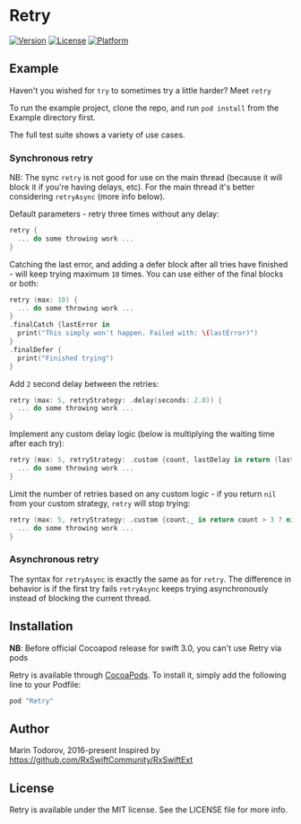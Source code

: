 # Retry

[![Version](https://img.shields.io/cocoapods/v/Retry.svg?style=flat)](http://cocoapods.org/pods/Retry)
[![License](https://img.shields.io/cocoapods/l/Retry.svg?style=flat)](http://cocoapods.org/pods/Retry)
[![Platform](https://img.shields.io/cocoapods/p/Retry.svg?style=flat)](http://cocoapods.org/pods/Retry)

## Example

Haven't you wished for `try` to sometimes try a little harder? Meet `retry`

To run the example project, clone the repo, and run `pod install` from the Example directory first.

The full test suite shows a variety of use cases.

### Synchronous retry

NB: The sync `retry` is not good for use on the main thread (because it will block it if you're having delays, etc). For the main thread it's better considering `retryAsync` (more info below).

Default parameters - retry three times without any delay:

```swift
retry {
  ... do some throwing work ...
}
```

Catching the last error, and adding a defer block after all tries have finished - will keep trying maximum `10` times. You can use either of the final blocks or both:

```swift
retry (max: 10) {
  ... do some throwing work ...
}
.finalCatch {lastError in
  print("This simply won't happen. Failed with: \(lastError)")
}
.finalDefer {
  print("Finished trying")
}
```

Add `2` second delay between the retries:

```swift
retry (max: 5, retryStrategy: .delay(seconds: 2.0)) {
  ... do some throwing work ...
}
```

Implement any custom delay logic (below is multiplying the waiting time after each try):

```swift
retry (max: 5, retryStrategy: .custom {count, lastDelay in return (lastDelay ?? 1.0) * 2.0} ) {
  ... do some throwing work ...
}
```

Limit the number of retries based on any custom logic - if you return `nil` from your custom strategy, `retry` will stop trying:

```swift
retry (max: 5, retryStrategy: .custom {count,_ in return count > 3 ? nil : 0} ) {
  ... do some throwing work ...
}
```

### Asynchronous retry

The syntax for `retryAsync` is exactly the same as for `retry`. The difference in behavior is if the first try fails `retryAsync` keeps trying asynchronously instead of blocking the current thread.

## Installation

__NB__: Before official Cocoapod release for swift 3.0, you can't use Retry via pods

Retry is available through [CocoaPods](http://cocoapods.org). To install
it, simply add the following line to your Podfile:

```ruby
pod "Retry"
```

## Author

Marin Todorov, 2016-present
Inspired by https://github.com/RxSwiftCommunity/RxSwiftExt

## License

Retry is available under the MIT license. See the LICENSE file for more info.
